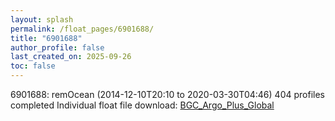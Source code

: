 ```yaml
---
layout: splash
permalink: /float_pages/6901688/
title: "6901688"
author_profile: false
last_created_on: 2025-09-26
toc: false
---
```

 
6901688: remOcean (2014-12-10T20:10 to 2020-03-30T04:46)
404 profiles completed
Individual float file download: [BGC_Argo_Plus_Global](https://ftp.soest.hawaii.edu/bgc_argo_plus/Individual_Floats/outliers_removed/6901688_Sprof_processed.nc)

